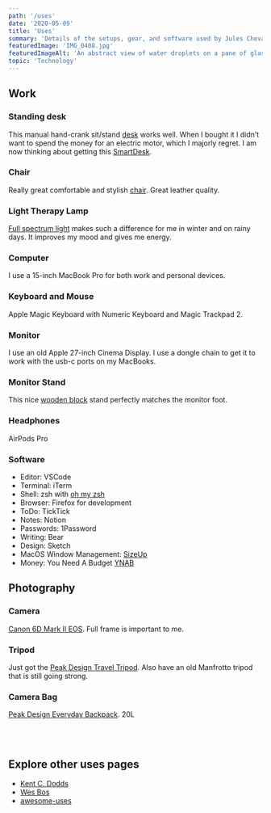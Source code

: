 ```yaml
---
path: '/uses'
date: '2020-05-09'
title: 'Uses'
summary: 'Details of the setups, gear, and software used by Jules Chevalier.'
featuredImage: 'IMG_0408.jpg'
featuredImageAlt: 'An abstract view of water droplets on a pane of glass with half in shadow and half in light.'
topic: 'Technology'
---
```


## Work

### Standing desk

This manual hand-crank sit/stand [desk](https://www.ikea.com/us/en/p/skarsta-desk-sit-stand-white-s89324812/) works well. When I bought it I didn’t want to spend the money for an electric motor, which I majorly regret. I am now thinking about getting this [SmartDesk](https://www.autonomous.ai/standing-desks/smartdesk-2-business?option1=1&option2=6&option16=38&option17=41).

### Chair

Really great comfortable and stylish [chair](https://www.ikea.com/us/en/p/alefjaell-office-chair-grann-golden-brown-70419985/). Great leather quality.

### Light Therapy Lamp

[Full spectrum light](https://www.verilux.com/collections/happylight-therapy-lamps-boxes/products/happylight-lumi) makes such a difference for me in winter and on rainy days. It improves my mood and gives me energy.

### Computer

I use a 15-inch MacBook Pro for both work and personal devices.

### Keyboard and Mouse

Apple Magic Keyboard with Numeric Keyboard and Magic Trackpad 2.

### Monitor

I use an old Apple 27-inch Cinema Display. I use a dongle chain to get it to work with the usb-c ports on my MacBooks.

### Monitor Stand

This nice [wooden block](https://www.etsy.com/listing/113504434/the-last-stand-for-thunderbolt-imac-and?ref=yr_purchases) stand perfectly matches the monitor foot.

### Headphones

AirPods Pro

### Software

- Editor: VSCode
- Terminal: iTerm
- Shell: zsh with [oh my zsh](https://ohmyz.sh)
- Browser: Firefox for development
- ToDo: TickTick
- Notes: Notion
- Passwords: 1Password
- Writing: Bear
- Design: Sketch
- MacOS Window Management: [SizeUp](http://www.irradiatedsoftware.com/sizeup/)
- Money: You Need A Budget [YNAB](https://www.youneedabudget.com/)

## Photography

### Camera

[Canon 6D Mark II EOS](https://www.bhphotovideo.com/c/product/1346734-REG/canon_eos_6d_mark_ii.html). Full frame is important to me.

### Tripod

Just got the [Peak Design Travel Tripod](https://www.peakdesign.com/products/travel-tripod). Also have an old Manfrotto tripod that is still going strong.

### Camera Bag

[Peak Design Everyday Backpack](https://www.peakdesign.com/products/everyday-backpack?variant=29743300837420). 20L

<br />
<br />

## Explore other uses pages

- [Kent C. Dodds](https://kentcdodds.com/uses/)
- [Wes Bos](https://www.wesbos.com/uses)
- [awesome-uses](https://github.com/wesbos/awesome-uses)
